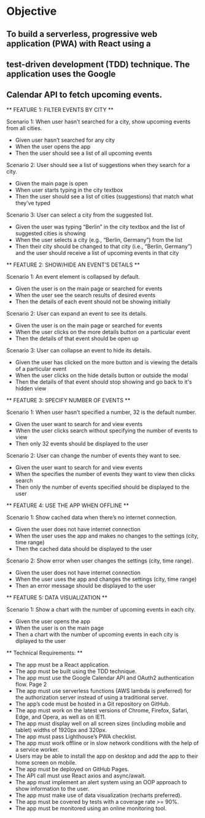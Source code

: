 # Objective

## To build a serverless, progressive web application (PWA) with React using a
## test-driven development (TDD) technique. The application uses the Google
## Calendar API to fetch upcoming events. 


** FEATURE 1: FILTER EVENTS BY CITY **

Scenario 1: When user hasn’t searched for a city, show upcoming events from all cities.
- Given user hasn’t searched for any city
- When the user opens the app
- Then the user should see a list of all upcoming events

Scenario 2: User should see a list of suggestions when they search for a city.
- Given the main page is open
- When user starts typing in the city textbox
- Then the user should see a list of cities (suggestions) that match what they’ve typed

Scenario 3: User can select a city from the suggested list.
- Given the user was typing “Berlin” in the city textbox and the list of suggested cities is showing
- When the user selects a city (e.g., “Berlin, Germany”) from the list
- Then their city should be changed to that city (i.e., “Berlin, Germany”) and the user should receive a list of upcoming events in that city


** FEATURE 2: SHOW/HIDE AN EVENT’S DETAILS **

Scenario 1: An event element is collapsed by default.
- Given the user is on the main page or searched for events
- When the user see the search results of desired events
- Then the details of each event should not be showing initially

Scenario 2: User can expand an event to see its details.
- Given the user is on the main page or searched for events
- When the user clicks on the more details button on a particular event
- Then the details of that event should be open up

Scenario 3: User can collapse an event to hide its details.
- Given the user has clicked on the more button and is viewing the details of a particular event
- When the user clicks on the hide details button or outside the modal
- Then the details of that event should stop showing and go back to it's hidden view


** FEATURE 3: SPECIFY NUMBER OF EVENTS **

Scenario 1: When user hasn’t specified a number, 32 is the default number.
- Given the user want to search for and view events
- When the user clicks search without specifying the number of events to view
- Then only 32 events should be displayed to the user

Scenario 2: User can change the number of events they want to see.
- Given the user want to search for and view events
- When the specifies the number of events they want to view then clicks search
- Then only the number of events specified should be displayed to the user


** FEATURE 4: USE THE APP WHEN OFFLINE **

Scenario 1: Show cached data when there’s no internet connection.
- Given the user does not have internet connection
- When the user uses the app and makes no changes to the settings (city, time range)
- Then the cached data should be displayed to the user

Scenario 2: Show error when user changes the settings (city, time range).
- Given the user does not have internet connection
- When the user uses the app and changes the settings (city, time range)
- Then an error message should be displayed to the user 


** FEATURE 5: DATA VISUALIZATION **

Scenario 1: Show a chart with the number of upcoming events in each city.
- Given the user opens the app
- When the user is on the main page
- Then a chart with the number of upcoming events in each city is diplayed to the user


** Technical Requirements: **
- The app must be a React application.
- The app must be built using the TDD technique.
- The app must use the Google Calendar API and OAuth2 authentication flow.
Page 2 
- The app must use serverless functions (AWS lambda is preferred) for the authorization server
instead of using a traditional server.
- The app’s code must be hosted in a Git repository on GitHub.
- The app must work on the latest versions of Chrome, Firefox, Safari, Edge, and Opera, as well
as on IE11.
- The app must display well on all screen sizes (including mobile and tablet) widths of 1920px
and 320px.
- The app must pass Lighthouse’s PWA checklist.
- The app must work offline or in slow network conditions with the help of a service worker.
- Users may be able to install the app on desktop and add the app to their home screen on
mobile.
- The app must be deployed on GitHub Pages.
- The API call must use React axios and async/await.
- The app must implement an alert system using an OOP approach to show information to the
user.
- The app must make use of data visualization (recharts preferred).
- The app must be covered by tests with a coverage rate >= 90%.
- The app must be monitored using an online monitoring tool.
